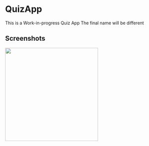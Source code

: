# QuizApp
This is a Work-in-progress Quiz App
The final name will be different

## Screenshots
<img src="https://user-images.githubusercontent.com/77198883/183120492-010e0a53-4b14-424b-af44-8497f1b83495.png" width="300"/>

